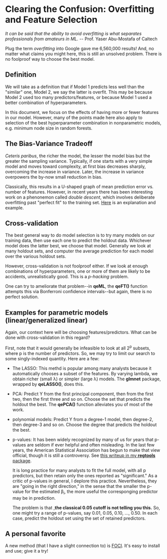 
#  Clearing the Confusion: Overfitting and Feature Selection

*It can be said that the ability to avoid overfitting is what 
separates professionals from amateurs in ML.* -- 
Prof. Yaser Abu-Mostafa of Caltech

Plug the term *overfitting* into Google gave me 6,560,000 results!  And,
no matter what claims you might here, this is still an unsolved problem.
There is no foolproof way to choose the best model.  

## Definition

We will take as a definition that if Model 1 predicts less well than the
"similar" one, Model 2, we say the latter is overfit.  This may be
because Model 2 used too many predictors/features, or because Model 1
used a better combination of hyperparameters.  

In this document, we focus on the effects of having more or fewer
features in our model.  However, many of the points made here also apply
to selection of the best hyperparameter combination in nonparametric
models, e.g. minimum node size in random forests.

## The Bias-Variance Tradeoff

*Ceteris paribus*, the richer the model, the lesser the model bias but
the greater the sampling variance.  Typically, if one starts with a very
simple model and moves toward complexity, at first bias decreases
sharply, overcoming the increase in variance.  Later, the increase in
variance overpowers the by-now small reduction in bias.

Classically, this results in a U-shaped graph of mean prediction error
vs. number of features.  However, in recent years there has been
interesting work on a phenonemon called *double descent*, which involves
deliberate overfitting past "perfect fit" to the training set.
[Here](https://matloff.wordpress.com/2020/11/11/the-notion-of-double-descent/)
is an explanation and example.

## Cross-validation

The best general way to do model selection is to try many models on our
training data, then use each one to predict the holdout data.  Whichever
model does the latter best, we choose that model.  Generally we look at
many holdout sets, and computer the average prediction for each model
over the various holdout sets.

However, cross-validation is not foolproof either.  If we look at enough
combinations of hyperparameters, one or more of them are likely to be 
accidents, unrealistically good.  This is a *p-hacking* problem.

One can try to ameliorate that problem--in **qeML**, the **qeFT()**
function attempts this via Bonferroni confidence intervals--but again,
there is no perfect solution.

## Examples for parametric models (linear/generalized linear)

Again, our context here will be choosing features/predictors.  What can
be done with cross-validation in this regard?

First, note that it would generally be infeasible to look at all
2<sup>p</sup> subsets, where p is the number of predictors.  So, we may
try to limit our search to some singly-indexed quantity.  Here are a
few:

- The LASSO:  This methd is popular among many analysts because it
  automatically chooses a subset of the features.  By varying lambda,
  we obtain richer (small &lambda;) or simpler (large &lambda;) models.
  The **glmnet** package, wrapped by **qeLASSO()**, does this.

- PCA:  Predict Y from the first principal component, then from the
  first two, then the first three and so on.  Choose the set that
  predicts the holdout the best.  The **qePCA()** function alleviates
  you of most of the work.

- polynomial models:  Predict Y from a degree-1 model, then degree-2,
  then degree-3 and so on.  Choose the degree that predicts the holdout
  the best.
 
- p-values:  It has been widely recognized by many of us for years
  that p-values are seldom if ever helpful and often misleading.  In the last 
  few years, the American Statistical Association has begun to make 
  that view official, though it is still a controversy.  See
  [this writeup in my **regtools** package](https://github.com/matloff/regtools/blob/master/inst/NoPVals.md).

  It is long practice for many analysts to fit the full model, with all
  p predictors, but then retain only the ones reported as "significant."
  As a critic of p-values in general, I deplore this practice.
  Nevertheless, they are "going in the right direction," in the sense
  that the smaller the p-value for the estimated &beta;<sub>i</sub>,
  the more useful the corresponging predictor may be in prediction.

  The problem is that ,**the classical 0.05 cutoff is not telling you
  this.**  So, one might try a range of p-values, say 0.01, 0.05, 0.10,
  ..., 0.50.  In each case, predict the holdout set using the set
  of retained predictors.

## A personal favorite

A new method (that I have a slight connection to) is
[FOCI](https://matloff.wordpress.com/2020/05/18/foci-a-new-method-for-feature-selection/).  It's easy to install and use; give it a try!

